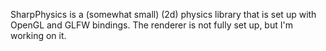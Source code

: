 SharpPhysics is a (somewhat small) (2d) physics library that is set up with OpenGL and GLFW bindings.
The renderer is not fully set up, but I'm working on it.